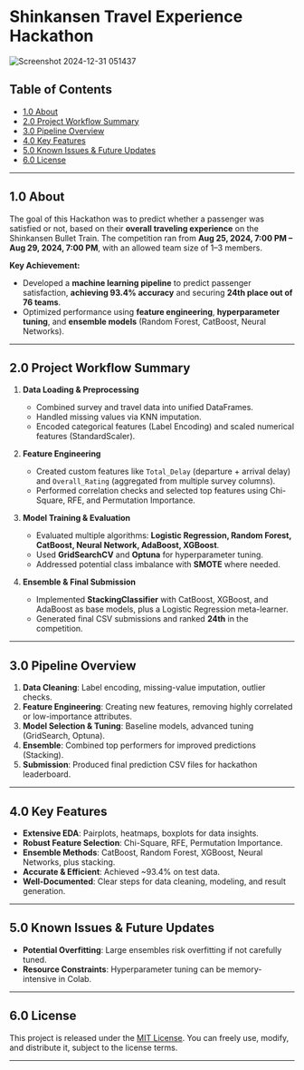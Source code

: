 # Shinkansen Travel Experience Hackathon
![Screenshot 2024-12-31 051437](https://github.com/user-attachments/assets/9246a5e8-1d36-4c44-b87b-a759b25836f3)
## Table of Contents
- [1.0 About](#10-about)
- [2.0 Project Workflow Summary](#20-project-workflow-summary)
- [3.0 Pipeline Overview](#30-pipeline-overview)
- [4.0 Key Features](#40-key-features)
- [5.0 Known Issues & Future Updates](#50-known-issues--future-updates)
- [6.0 License](#60-license)

---

## 1.0 About
The goal of this Hackathon was to predict whether a passenger was satisfied or not, based on their **overall traveling experience** on the Shinkansen Bullet Train. The competition ran from **Aug 25, 2024, 7:00 PM – Aug 29, 2024, 7:00 PM**, with an allowed team size of 1–3 members.

**Key Achievement:**  
- Developed a **machine learning pipeline** to predict passenger satisfaction, **achieving 93.4% accuracy** and securing **24th place out of 76 teams**.  
- Optimized performance using **feature engineering**, **hyperparameter tuning**, and **ensemble models** (Random Forest, CatBoost, Neural Networks).

---

## 2.0 Project Workflow Summary
1. **Data Loading & Preprocessing**  
   - Combined survey and travel data into unified DataFrames.  
   - Handled missing values via KNN imputation.  
   - Encoded categorical features (Label Encoding) and scaled numerical features (StandardScaler).

2. **Feature Engineering**  
   - Created custom features like `Total_Delay` (departure + arrival delay) and `Overall_Rating` (aggregated from multiple survey columns).  
   - Performed correlation checks and selected top features using Chi-Square, RFE, and Permutation Importance.

3. **Model Training & Evaluation**  
   - Evaluated multiple algorithms: **Logistic Regression, Random Forest, CatBoost, Neural Network, AdaBoost, XGBoost**.  
   - Used **GridSearchCV** and **Optuna** for hyperparameter tuning.  
   - Addressed potential class imbalance with **SMOTE** where needed.

4. **Ensemble & Final Submission**  
   - Implemented **StackingClassifier** with CatBoost, XGBoost, and AdaBoost as base models, plus a Logistic Regression meta-learner.  
   - Generated final CSV submissions and ranked **24th** in the competition.

---

## 3.0 Pipeline Overview
1. **Data Cleaning**: Label encoding, missing-value imputation, outlier checks.  
2. **Feature Engineering**: Creating new features, removing highly correlated or low-importance attributes.  
3. **Model Selection & Tuning**: Baseline models, advanced tuning (GridSearch, Optuna).  
4. **Ensemble**: Combined top performers for improved predictions (Stacking).  
5. **Submission**: Produced final prediction CSV files for hackathon leaderboard.

---

## 4.0 Key Features
- **Extensive EDA**: Pairplots, heatmaps, boxplots for data insights.  
- **Robust Feature Selection**: Chi-Square, RFE, Permutation Importance.  
- **Ensemble Methods**: CatBoost, Random Forest, XGBoost, Neural Networks, plus stacking.  
- **Accurate & Efficient**: Achieved ~93.4% on test data.  
- **Well-Documented**: Clear steps for data cleaning, modeling, and result generation.

---

## 5.0 Known Issues & Future Updates
- **Potential Overfitting**: Large ensembles risk overfitting if not carefully tuned.  
- **Resource Constraints**: Hyperparameter tuning can be memory-intensive in Colab.  

---

## 6.0 License
This project is released under the [MIT License](./LICENSE). You can freely use, modify, and distribute it, subject to the license terms.

---
